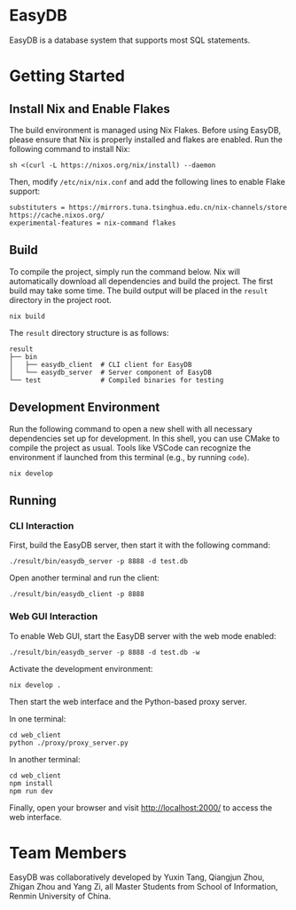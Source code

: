 # EasyDB

EasyDB is a database system that supports most SQL statements.

# Getting Started

## Install Nix and Enable Flakes

The build environment is managed using Nix Flakes. Before using EasyDB, please ensure that Nix is properly installed and flakes are enabled. Run the following command to install Nix:

```shell
sh <(curl -L https://nixos.org/nix/install) --daemon
```

Then, modify `/etc/nix/nix.conf` and add the following lines to enable Flake support:

```
substituters = https://mirrors.tuna.tsinghua.edu.cn/nix-channels/store https://cache.nixos.org/
experimental-features = nix-command flakes
```

## Build

To compile the project, simply run the command below. Nix will automatically download all dependencies and build the project. The first build may take some time. The build output will be placed in the `result` directory in the project root.

```shell
nix build
```

The `result` directory structure is as follows:

```
result
├── bin
│   ├── easydb_client  # CLI client for EasyDB
│   └── easydb_server  # Server component of EasyDB
└── test               # Compiled binaries for testing
```

## Development Environment

Run the following command to open a new shell with all necessary dependencies set up for development. In this shell, you can use CMake to compile the project as usual. Tools like VSCode can recognize the environment if launched from this terminal (e.g., by running `code`).

```shell
nix develop
```

## Running

### CLI Interaction

First, build the EasyDB server, then start it with the following command:

```shell
./result/bin/easydb_server -p 8888 -d test.db
```

Open another terminal and run the client:

```shell
./result/bin/easydb_client -p 8888
```

### Web GUI Interaction

To enable Web GUI, start the EasyDB server with the web mode enabled:

```shell
./result/bin/easydb_server -p 8888 -d test.db -w
```

Activate the development environment:

```shell
nix develop .
```

Then start the web interface and the Python-based proxy server.

In one terminal:

```shell
cd web_client
python ./proxy/proxy_server.py 
```

In another terminal:

```shell
cd web_client
npm install
npm run dev
```

Finally, open your browser and visit [http://localhost:2000/](http://localhost:2000/) to access the web interface.

# Team Members

EasyDB was collaboratively developed by Yuxin Tang, Qiangjun Zhou, Zhigan Zhou and Yang Zi, all Master Students from School of Information, Renmin University of China.
